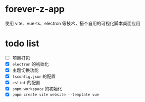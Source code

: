 # forever-z-app
使用 vite、vue-ts、electron 等技术，搭个自用的可视化脚本桌面应用

# todo list

- [ ] 项目打包
- [x] `electron` 的初始化
- [x] 主题切换功能
- [x] `tsconfig.json` 的配置
- [x] `eslint` 的配置
- [x] `pnpm workspace` 的初始化
- [x] `pnpm create vite website --template vue`
